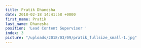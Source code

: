 ```yaml
---
title: Pratik Dhanesha
date: 2018-02-18 14:41:58 +0000
first_name: Pratik
last_name: Dhanesha
position: 'Lead Content Supervisor '
index: 3
picture: "/uploads/2018/03/09/pratik_fullsize_small-1.jpg"
---
```

